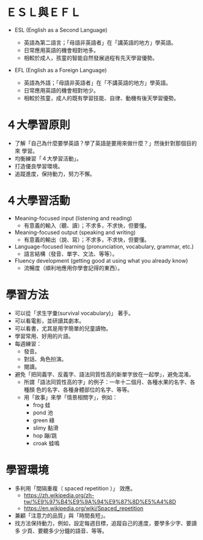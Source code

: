 # ＥＳＬ與ＥＦＬ

* ESL (English as a Second Language)
  * 英語為第二語言；「母語非英語者」在「講英語的地方」學英語。
  * 日常應用英語的機會相對地多。
  * 相較於成人，孩童的智能自然發展過程有先天學習優勢。

* EFL (English as a Foreign Language)
  * 英語為外語；「母語非英語者」在「不講英語的地方」學英語。
  * 日常應用英語的機會相對地少。
  * 相較於孩童，成人的既有學習技能、自律、動機有後天學習優勢。

# ４大學習原則

* 了解「自己為什麼要學英語？學了英語是要用來做什麼？」然後針對那個目的來
  學習。
* 均衡練習「４大學習活動」。
* 打造優良學習環境。
* 追蹤進度，保持動力，努力不懈。

# ４大學習活動

* Meaning-focused input (listening and reading)
  * 有意義的輸入（聽、讀）；不求多，不求快，但要懂。
* Meaning-focused output (speaking and writing)
  * 有意義的輸出（說、寫）；不求多，不求快，但要懂。
* Language-focused learning (pronunciation, vocabulary, grammar, etc.)
  * 語言結構（發音、單字、文法、等等）。
* Fluency development (getting good at using what you already know)
  * 流暢度（順利地應用你學會記得的東西）。

# 學習方法

* 可以從「求生字彙(survival vocabulary)」 著手。
* 可以看電影，並研讀其劇本。
* 可以看書，尤其是用字簡單的兒童讀物。
* 學習常用、好用的片語。
* 每週練習：
  * 發音。
  * 對話、角色扮演。
  * 閱讀。
* 避免「把同義字、反義字、語法同質性高的新單字放在一起學」，避免混淆。
  * 所謂「語法同質性高的字」的例子：一年十二個月、各種水果的名字、各種顏
    色的名字、各種身體部位的名字、等等。
  * 用「故事」來學「情景相關字」，例如：
    * frog 蛙
    * pond 池
    * green 綠
    * slimy 黏滑
    * hop 蹦/跳
    * croak 蛙鳴

# 學習環境

* 多利用「間隔重複（ spaced repetition ）」 效應。
  * https://zh.wikipedia.org/zh-tw/%E9%97%B4%E9%9A%94%E9%87%8D%E5%A4%8D
  * https://en.wikipedia.org/wiki/Spaced_repetition
* 兼顧「注意力的品質」與「時間長短」。
* 找方法保持動力，例如，設定每週目標，追蹤自己的進度，要學多少字、要讀多
  少頁、要聽多少分鐘的語音、等等。
